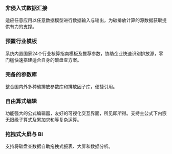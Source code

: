 ### 非侵入式数据汇接
适应任意应用以任意数据模型进行数据输入与输出，为碳排放计算的源数据获取提供有力的支撑。

### 预置行业模板
系统内置国家24个行业核算指南模板及推荐参数，协助企业快速识别排放源，零门槛快速搭建适合自身的碳盘查方案。

### 完备的参数库
整合国内外多种碳排放参数库和排放因子库，便捷引用。

### 自由算式编辑
功能强大的公式编辑器，友好的可视化交互界面，所见即所得。支持主公式下内嵌无限级子算式及累加求和等复杂运算。

### 拖拽式大屏与 BI
支持将碳盘查数据自助拖拽式报表、大屏和数据分析。
